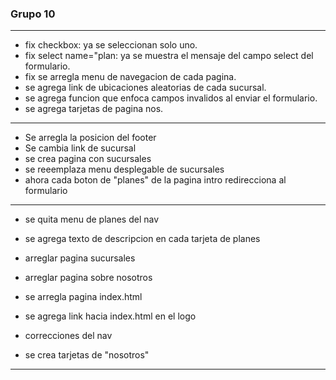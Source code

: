 ### Grupo 10
---
* fix checkbox: ya se seleccionan solo uno.  
* fix select name="plan: ya se muestra el mensaje del campo select del formulario.  
* fix se arregla menu de navegacion de cada pagina.  
* se agrega link de ubicaciones aleatorias de cada sucursal.  
* se agrega funcion que enfoca campos invalidos al enviar el formulario.  
* se agrega tarjetas de pagina nos.
---
* Se arregla la posicion del footer  
* Se cambia link de sucursal
* se crea pagina con sucursales
* se reeemplaza menu desplegable de sucursales
* ahora cada boton de "planes" de la pagina intro redirecciona al formulario
---
* se quita menu de planes del nav
* se agrega texto de descripcion en cada tarjeta de planes

* arreglar pagina sucursales
* arreglar pagina sobre nosotros

* se arregla pagina index.html
* se agrega link hacia index.html en el logo
* correcciones del nav
* se crea tarjetas de "nosotros"
---